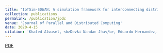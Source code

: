 ```yaml
---
title: "IoTSim-SDWAN: A simulation framework for interconnecting distributed datacenters over Software-Defined Wide Area Network (SD-WAN)"
collection: publications
permalink: /publication/jpdc
venue: 'Journal of Parallel and Distributed Computing'
date: 2020-4-15
citation: 'Khaled Alwasel, <b>Devki Nandan Jha</b>, Eduardo Hernandez, Deepak Puthal, et al. (2020). <i> Journal of Parallel and Distributed Computing</i>. '
---
```

[PDF](https://doi.org/10.1016/j.jpdc.2020.04.006)

